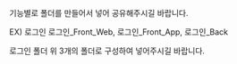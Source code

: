 기능별로 폴더를 만들어서 넣어 공유해주시길 바랍니다.

EX) 로그인
로그인_Front_Web, 로그인_Front_App, 로그인_Back

로그인 폴더 위 3개의 폴더로 구성하여 넣어주시길 바랍니다.
